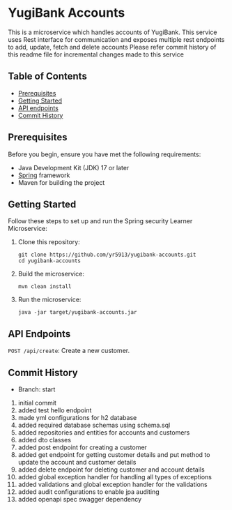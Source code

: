 # YugiBank Accounts

This is a microservice which handles accounts of YugiBank. This service uses Rest interface for communication and exposes multiple rest endpoints to add, update, fetch and delete accounts
Please refer commit history of this readme file for incremental changes made to this service

## Table of Contents

- [Prerequisites](#prerequisites)
- [Getting Started](#getting-started)
- [API endpoints](#api-endpoints)
- [Commit History](#commit-history)

## Prerequisites

Before you begin, ensure you have met the following requirements:

- Java Development Kit (JDK) 17 or later
- [Spring](https://spring.io/projects/spring-boot) framework
- Maven for building the project

## Getting Started

Follow these steps to set up and run the Spring security Learner Microservice:

1. Clone this repository:

   ```shell
   git clone https://github.com/yr5913/yugibank-accounts.git
   cd yugibank-accounts
2. Build the microservice:
   ```shell
   mvn clean install

3. Run the microservice:
   ```shell
   java -jar target/yugibank-accounts.jar

## API Endpoints
`POST /api/create`: Create a new customer.

## Commit History
- Branch: start
1. initial commit
2. added test hello endpoint
3. made yml configurations for h2 database
4. added required database schemas using schema.sql
5. added repositories and entities for accounts and customers
6. added dto classes
7. added post endpoint for creating a customer
8. added get endpoint for getting customer details and put method to update the account and customer details
9. added delete endpoint for deleting customer and account details
10. added global exception handler for handling all types of exceptions
11. added validations and global exception handler for the validations
12. added audit configurations to enable jpa auditing
13. added openapi spec swagger dependency